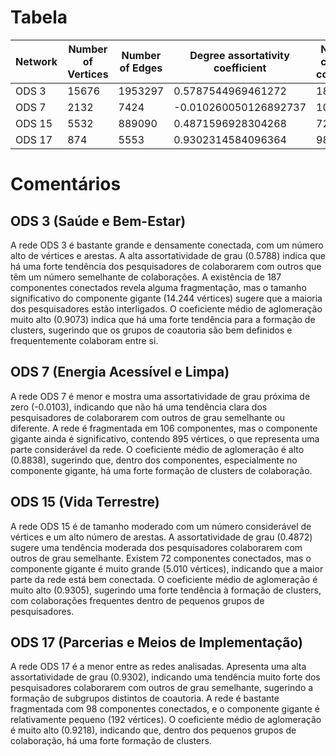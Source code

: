 # Tabela

| Network | Number of Vertices | Number of Edges | Degree assortativity coefficient | Number of connected components | Size of giant component | Average clustering coefficient |
| ------- | ------------------ | --------------- | -------------------------------- | ------------------------------ | ----------------------- | ------------------------------ |
| ODS 3   | 15676                | 1953297              | 0.5787544969461272           | 187                             | 14244                      | 0.9073239911818309            |
| ODS 7   | 2132                 | 7424              | -0.010260050126892737             | 106                             | 895                       | 0.8838263415888765            |
| ODS 15  | 5532                 | 889090              | 0.4871596928304268               | 72                             | 5010                      | 0.9304788778825666             |
| ODS 17  | 874                 | 5553               | 0.9302314584096364             | 98                              | 192                       | 0.9217832802651342                            |

# Comentários

## ODS 3 (Saúde e Bem-Estar)
A rede ODS 3 é bastante grande e densamente conectada, com um número alto de vértices e arestas. A alta assortatividade de grau (0.5788) indica que há uma forte tendência dos pesquisadores de colaborarem com outros que têm um número semelhante de colaborações. A existência de 187 componentes conectados revela alguma fragmentação, mas o tamanho significativo do componente gigante (14.244 vértices) sugere que a maioria dos pesquisadores estão interligados. O coeficiente médio de aglomeração muito alto (0.9073) indica que há uma forte tendência para a formação de clusters, sugerindo que os grupos de coautoria são bem definidos e frequentemente colaboram entre si.

## ODS 7 (Energia Acessível e Limpa)
A rede ODS 7 é menor e mostra uma assortatividade de grau próxima de zero (-0.0103), indicando que não há uma tendência clara dos pesquisadores de colaborarem com outros de grau semelhante ou diferente. A rede é fragmentada em 106 componentes, mas o componente gigante ainda é significativo, contendo 895 vértices, o que representa uma parte considerável da rede. O coeficiente médio de aglomeração é alto (0.8838), sugerindo que, dentro dos componentes, especialmente no componente gigante, há uma forte formação de clusters de colaboração.

## ODS 15 (Vida Terrestre)
A rede ODS 15 é de tamanho moderado com um número considerável de vértices e um alto número de arestas. A assortatividade de grau (0.4872) sugere uma tendência moderada dos pesquisadores colaborarem com outros de grau semelhante. Existem 72 componentes conectados, mas o componente gigante é muito grande (5.010 vértices), indicando que a maior parte da rede está bem conectada. O coeficiente médio de aglomeração é muito alto (0.9305), sugerindo uma forte tendência à formação de clusters, com colaborações frequentes dentro de pequenos grupos de pesquisadores.

## ODS 17 (Parcerias e Meios de Implementação)
A rede ODS 17 é a menor entre as redes analisadas. Apresenta uma alta assortatividade de grau (0.9302), indicando uma tendência muito forte dos pesquisadores colaborarem com outros de grau semelhante, sugerindo a formação de subgrupos distintos de coautoria. A rede é bastante fragmentada com 98 componentes conectados, e o componente gigante é relativamente pequeno (192 vértices). O coeficiente médio de aglomeração é muito alto (0.9218), indicando que, dentro dos pequenos grupos de colaboração, há uma forte formação de clusters.